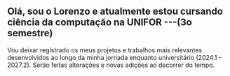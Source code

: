 Olá, sou o Lorenzo e atualmente estou cursando ciência da computação na UNIFOR ---(3o semestre)
-
Vou deixar registrado os meus projetos e trabalhos mais relevantes desenvolvidos ao longo da minha jornada enquanto universitário (2024.1 - 2027.2).
Serão feitas alterações e novas adições ao decorrer do tempo.
<!--
**LorenzoPinheiro/LorenzoPinheiro** is a ✨ _special_ ✨ repository because its `README.md` (this file) appears on your GitHub profile.

Here are some ideas to get you started:

- 🔭 I’m currently working on ...
- 🌱 I’m currently learning ...
- 👯 I’m looking to collaborate on ...
- 🤔 I’m looking for help with ...
- 💬 Ask me about ...
- 📫 How to reach me: ...
- 😄 Pronouns: ...
- ⚡ Fun fact: ...
-->
